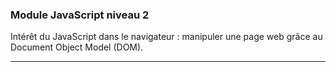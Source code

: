 ### Module JavaScript niveau 2

Intérêt du JavaScript dans le navigateur : manipuler une page web grâce au Document Object Model (DOM).

---